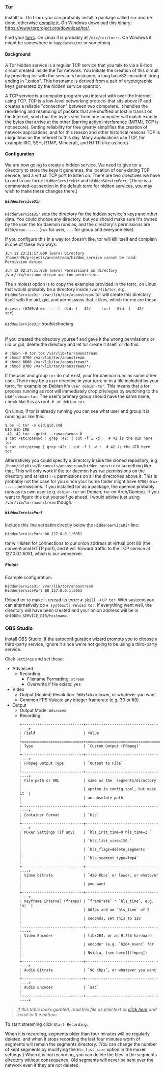 ### Tor

Install tor.  On Linux you can probably install a package called `tor` and
be done, otherwise [compile it][tor].  On Windows download this binary:
<https://www.torproject.org/download/tor/>.

Find your [torrc][torrc].  On Linux it is probably at `/etc/tor/torrc`.
On Windows it might be somewhere in `%appdata%\tor` or something.

#### Background

A Tor hidden service is a regular TCP service that you talk to via a
6-hop circuit created inside the Tor network.  You initiate the creation
of this circuit by providing tor with the service's hostname, a long
base32-encoded string ending in ".onion".  This hostname is derived from
a pair of cryptographic keys generated by the hidden service operator.

A TCP service is a computer program you interact with over the Internet
using TCP.  TCP is a low-level networking protocol that sits above IP
and creates a reliable "connection" between two computers.  It handles
the reordering and resending of packets that are shuffled or lost in
transit on the Internet, such that the bytes sent from one computer will
match exactly the bytes that arrive at the other (barring active
interference (MITM), TCP is not secure).  Getting reliability for free
greatly simplifies the creation of network applications, and for this
reason and other historical reasons TCP is ubiquitous on the Internet to
this day.  Many applications use TCP, for example IRC, SSH, RTMP,
Minecraft, and HTTP (like us here).

#### Configuration

We are now going to create a hidden service. We need to give tor a
directory to store the keys it generates, the location of our existing
TCP service, and a virtual TCP port to listen on.  There are two
directives we have to add to our torrc: `HiddenServiceDir` and
`HiddenServicePort`.  (There is a commented-out section in the default
torrc for hidden services, you may wish to make these changes there.)

##### `HiddenServiceDir`

`HiddenServiceDir` sets the directory for the hidden service's keys and
other data. You could choose any directory, but you should make sure
it's owned by the user the tor daemon runs as, and the directory's
permissions are `0700/drwx------` (`rwx` for user, `---` for group and
everyone else).

If you configure this in a way tor doesn't like, tor will kill itself
and complain in one of these two ways:
```
Jun 11 23:21:17.000 [warn] Directory /home/n9k/projects/anonstream/hidden_service cannot be read: Permission denied
```
```
Jun 12 02:37:51.036 [warn] Permissions on directory /var/lib/tor/anonstream are too permissive.
```

The simplest option is to copy the examples provided in the torrc, on
Linux that would probably be a directory inside `/var/lib/tor`, e.g.
`HiddenServiceDir /var/lib/tor/anonstream`.  tor will create this
directory itself with the uid, gid, and permissions that it likes, which
for me are these:
```
Access: (0700/drwx------)  Uid: (   42/     tor)   Gid: (   42/     tor)
```

###### `HiddenServiceDir` troubleshooting

If you created the directory yourself and gave it the wrong permissions
or uid or gid, delete the directory and let tor create it itself, or do
this:
```
# chown -R tor:tor /var/lib/tor/anonstream
# chmod 0700 /var/lib/tor/anonstream
# chmod 0600 /var/lib/tor/anonstream/*
# chmod 0700 /var/lib/tor/anonstream/*/
```

If the user and group `tor` do not exist, your tor daemon runs as some
other user.  There may be a `User` directive in your torrc or in a file
included by your torrc, for example on Debian it's `User debian-tor`.
This means that a tor process running as root will immediately drop
privileges by switching to the user `debian-tor`. The user's primary
group should have the same name, check like this as root:
`# id debian-tor`.

On Linux, if tor is already running you can see what user and group it is
running as like this:
```
$ ps -C tor -o uid,gid,cmd
UID GID CMD
 42  42 tor --quiet --runasdaemon 0
$ cat /etc/passwd | grep :42: | cut -f 1 -d :  # 42 is the UID here
tor
$ cat /etc/group | grep :42: | cut -f 1 -d :  # 42 is the GID here
tor
```

Alternatively you could specify a directory inside the cloned
repository, e.g. `/home/delphine/Documents/anonstream/hidden_service`
or something like that.  This will only work if the tor daemon has `rwx`
permissions on the directory and at least `r-x` permissions on all the
directories above it.  This is probably not the case for you since your
home folder might have `0700/drwx------` permissions.  If you
installed tor as a package, the daemon probably runs as its own user
(e.g. `debian-tor` on Debian, `tor` on Arch/Gentoo).  If you want to
figure this out yourself go ahead.  I would advise just using
`/var/lib/tor/anonstream` though.

##### `HiddenServicePort`

Include this line verbatim directly below the `HiddenServiceDir` line:
```
HiddenServicePort 80 127.0.0.1:5051
```

tor will listen for connections to our onion address at virtual port 80
(the conventional HTTP port), and it will forward traffic to the TCP
service at 127.0.0.1:5051, which is our webserver.

##### Finish

Example configuration:
```
HiddenServiceDir /var/lib/tor/anonstream
HiddenServicePort 80 127.0.0.1:5051
```

Reload tor to make it reread its torrc: `# pkill -HUP tor`.  With
systemd you can alternatively do `# systemctl reload tor`.  If
everything went well, the directory will have been created and your
onion address will be in `$HIDDEN_SERVICE_DIR/hostname`.

### OBS Studio

Install OBS Studio.  If the autoconfiguration wizard prompts you to
choose a third-party service, ignore it since we're not going to be
using a third-party service.

Click `Settings` and set these:

* Advanced
  * Recording
    * Filename Formatting: `stream`
    * Overwrite if file exists: yes
* Video
  * Output (Scaled) Resolution: `960x540` or lower, or whatever you want
  * Common FPS Values: any integer framerate (e.g. 30 or 60)
* Output
  * Output Mode: `Advanced`
  * Recording:
    ```
    +----------------------------+-------------------------------------+
    | Field                      | Value                               |
    +============================+=====================================+
    | Type                       | `Custom Output (FFmpeg)`            |
    +----------------------------+-------------------------------------+
    | FFmpeg Output Type         | `Output to File`                    |
    +----------------------------+-------------------------------------+
    | File path or URL           | same as the `segments/directory`    |
    |                            | option in config.toml, but make it  |
    |                            | an absolute path                    |
    +----------------------------+-------------------------------------+
    | Container Format           | `hls`                               |
    +----------------------------+-------------------------------------+
    | Muxer Settings (if any)    | `hls_init_time=0 hls_time=2 `       |
    |                            | `hls_list_size=120 `                |
    |                            | `hls_flags=delete_segments `        |
    |                            | `hls_segment_type=fmp4`             |
    +----------------------------+-------------------------------------+
    | Video bitrate              | `420 Kbps` or lower, or whatever    |
    |                            | you want                            |
    +----------------------------+-------------------------------------+
    | Keyframe interval (frames) | `framerate` * `hls_time`, e.g. for  |
    |                            | 60fps and an `hls_time` of 2        |
    |                            | seconds, set this to 120            |
    +----------------------------+-------------------------------------+
    | Video Encoder              | libx264, or an H.264 hardware       |
    |                            | encoder (e.g. `h264_nvenc` for      |
    |                            | Nvidia, [see here][ffmpeg])         |
    +----------------------------+-------------------------------------+
    | Audio Bitrate              | `96 Kbps`, or whatever you want     |
    +----------------------------+-------------------------------------+
    | Audio Encoder              | `aac`                               |
    +----------------------------+-------------------------------------+
    ```

> *If this table looks garbled, read this file as plaintext or [click
> here][plaintext] and scroll to the bottom.*

To start streaming click `Start Recording`.

When it is recording, segments older than four minutes will be regularly
deleted, and when it stops recording the last four minutes worth of
segments will remain the segments directory.  (You can change the number
of kept segments by modifying the `hls_list_size` option in the muxer
settings.)  When it is not recording, you can delete the files in the
segments directory without consequence.  Old segments will never be sent
over the network even if they are not deleted.

[tor]: https://gitlab.torproject.org/tpo/core/tor
[torrc]: https://support.torproject.org/#tbb-editing-torrc
[ffmpeg]: https://trac.ffmpeg.org/wiki/HWAccelIntro
[plaintext]: https://git.076.ne.jp/ninya9k/anonstream/raw/branch/master/STREAMING.md
